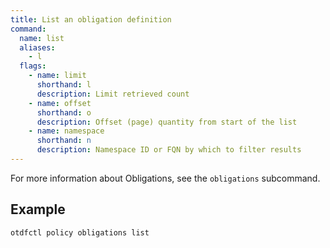```yaml
---
title: List an obligation definition
command:
  name: list
  aliases:
    - l
  flags:
    - name: limit
      shorthand: l
      description: Limit retrieved count
    - name: offset
      shorthand: o
      description: Offset (page) quantity from start of the list
    - name: namespace
      shorthand: n
      description: Namespace ID or FQN by which to filter results
---
```


For more information about Obligations, see the `obligations` subcommand.

## Example

```shell
otdfctl policy obligations list
```
